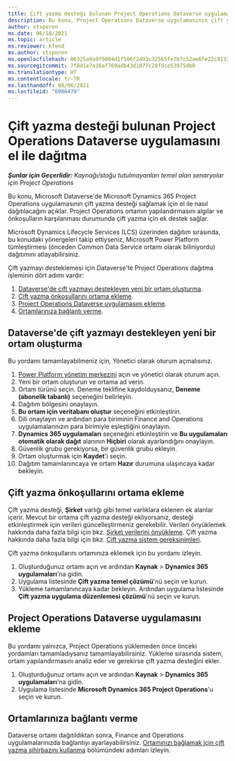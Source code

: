 ```yaml
---
title: Çift yazma desteği bulunan Project Operations Dataverse uygulamasını el ile dağıtma
description: Bu konu, Project Operations Dataverse uygulamasının çift yazma desteği sağlamak için el ile nasıl dağıtılacağını açıklar.
author: stsporen
ms.date: 06/18/2021
ms.topic: article
ms.reviewer: kfend
ms.author: stsporen
ms.openlocfilehash: 06325a9a9f9084d1f506f2493c32565fe7b7c52ae6fe22c81339b9c1d632e688
ms.sourcegitcommit: 7f8d1e7a16af769adb43d1877c28fdce53975db8
ms.translationtype: HT
ms.contentlocale: tr-TR
ms.lasthandoff: 08/06/2021
ms.locfileid: "6986470"
---
```

# <a name="manually-deploy-the-project-operations-dataverse-app-with-dual-write-support"></a>Çift yazma desteği bulunan Project Operations Dataverse uygulamasını el ile dağıtma

_**Şunlar için Geçerlidir:** Kaynağı/stoğu tutulmayanları temel alan senaryolar için Project Operations_

Bu konu, Microsoft Dataverse'de Microsoft Dynamics 365 Project Operations uygulamasının çift yazma desteği sağlamak için el ile nasıl dağıtılacağını açıklar. Project Operations ortamın yapılandırmasını algılar ve önkoşulların karşılanması durumunda çift yazma için ek destek sağlar.

Microsoft Dynamics Lifecycle Services (LCS) üzerinden dağıtım sırasında, bu konudaki yönergeleri takip ettiyseniz, Microsoft Power Platform tümleştirmesi (önceden Common Data Service ortamı olarak biliniyordu) dağıtımını atlayabilirsiniz.

Çift yazmayı desteklemesi için Dataverse'te Project Operations dağıtma işleminin dört adımı vardır:

1. [Dataverse'de çift yazmayı destekleyen yeni bir ortam oluşturma](#create).
2. [Çift yazma önkoşullarını ortama ekleme](#prerequisites).
3. [Project Operations Dataverse uygulamasını ekleme](#dataverse).
4. [Ortamlarınıza bağlantı verme](#link).

## <a name="create-a-new-environment-in-dataverse-that-supports-dual-write"></a><a name="create"></a>Dataverse'de çift yazmayı destekleyen yeni bir ortam oluşturma

Bu yordamı tamamlayabilmeniz için, Yönetici olarak oturum açmalısınız.

1. [Power Platform yönetim merkezini](https://admin.powerplatform.com) açın ve yönetici olarak oturum açın.
2. Yeni bir ortam oluşturun ve ortama ad verin.
3. Ortam türünü seçin. Deneme teklifine kaydolduysanız, **Deneme (abonelik tabanlı)** seçeneğini belirleyin.
4. Dağıtım bölgesini onaylayın.
5. **Bu ortam için veritabanı oluştur** seçeneğini etkinleştirin. 
6. Dili onaylayın ve ardından para biriminin Finance and Operations uygulamalarınızın para birimiyle eşleştiğini onaylayın.
7. **Dynamics 365 uygulamaları** seçeneğini etkinleştirin ve **Bu uygulamaları otomatik olarak dağıt** alanının **Hiçbiri** olarak ayarlandığını onaylayın.
8. Güvenlik grubu gerekiyorsa, bir güvenlik grubu ekleyin.
9. Ortam oluşturmak için **Kaydet**'i seçin.
10. Dağıtım tamamlanıncaya ve ortam **Hazır** durumuna ulaşıncaya kadar bekleyin.

## <a name="add-dual-write-prerequisites-to-the-environment"></a><a name="prerequisites"></a>Çift yazma önkoşullarını ortama ekleme

Çift yazma desteği, **Şirket** varlığı gibi temel varlıklara eklenen ek alanlar içerir. Mevcut bir ortama çift yazma desteği ekliyorsanız, desteği etkinleştirmek için verileri güncelleştirmeniz gerekebilir. Verileri önyüklemek hakkında daha fazla bilgi için bkz. [Şirket verilerini önyükleme](/dynamics365/fin-ops-core/dev-itpro/data-entities/dual-write/bootstrap-company-data). Çift yazma hakkında daha fazla bilgi için bkz. [Çift yazma sistem gereksinimleri](/dynamics365/fin-ops-core/dev-itpro/data-entities/dual-write/dual-write-system-req).

Çift yazma önkoşullarını ortamınıza eklemek için bu yordamı izleyin.

1. Oluşturduğunuz ortamı açın ve ardından **Kaynak** \> **Dynamics 365 uygulamaları**'na gidin.
2. Uygulama listesinde **Çift yazma temel çözümü**'nü seçin ve kurun.
3. Yükleme tamamlanıncaya kadar bekleyin. Ardından uygulama listesinde **Çift yazma uygulama düzenlemesi çözümü**'nü seçin ve kurun.

## <a name="add-the-project-operations-dataverse-app"></a><a name="dataverse"></a>Project Operations Dataverse uygulamasını ekleme

Bu yordamı yalnızca, Project Operations yüklemeden önce önceki yordamları tamamladıysanız tamamlayabilirsiniz. Yükleme sırasında sistem, ortam yapılandırmasını analiz eder ve gerekirse çift yazma desteğini ekler.

1. Oluşturduğunuz ortamı açın ve ardından **Kaynak** \> **Dynamics 365 uygulamaları**'na gidin.
2. Uygulama listesinde **Microsoft Dynamics 365 Project Operations**'u seçin ve kurun.

## <a name="link-your-environments"></a><a name="link"></a>Ortamlarınıza bağlantı verme

Dataverse ortamı dağıtıldıktan sonra, Finance and Operations uygulamalarınızda bağlantıyı ayarlayabilirsiniz. [Ortamınızı bağlamak için çift yazma sihirbazını kullanma](/dynamics365/fin-ops-core/dev-itpro/data-entities/dual-write/link-your-environment) bölümündeki adımları izleyin.
